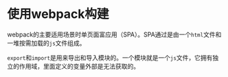 ﻿# 使用webpack构建 #

webpack的主要适用场景时单页面富应用（SPA）。SPA通过是由一个`html`文件和一堆按需加载的`js`文件组成。

`export`和`import`是用来导出和导入模块的。一个模块就是一个`js`文件，它拥有独立的作用域，里面定义的变量外部是无法获取的。

